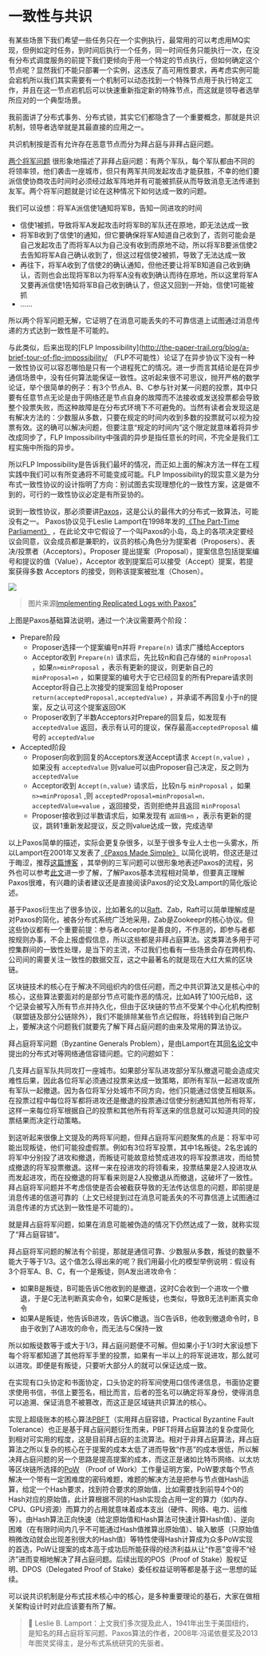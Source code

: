 # 一致性与共识

有某些场景下我们希望一些任务只在一个实例执行，最常用的可以考虑用MQ实现，但例如定时任务，到时间后执行一个任务，同一时间任务只能执行一次，在没有分布式调度服务的前提下我们更倾向于用一个特定的节点执行，但如何确定这个节点呢？显然我们不能只部署一个实例，这违反了高可用性要求，再考虑实例可能会宕机所以我们其实需要有一个机制可以动态找到一个特殊节点用于执行特定工作，并且在这一节点宕机后可以快速重新指定新的特殊节点，而这就是领导者选举所应对的一个典型场景。

我前面讲了分布式事务、分布式锁，其实它们都隐含了一个重要概念，那就是共识机制，领导者选举就是其最直接的应用之一。

共识机制按是否有允许存在恶意节点而分为拜占庭与非拜占庭问题。

[两个将军问题](https://en.wikipedia.org/wiki/Two_Generals%27_Problem) 很形象地描述了非拜占庭问题：有两个军队，每个军队都由不同的将领率领，他们袭击一座城市，但只有两军共同发起攻击才能获胜，不幸的他们要派信使协商攻击时间时必须经过敌军阵地并有可能被抓获从而导致消息无法传递到友军。两个将军问题就是讨论在这种情况下如何达成一致的问题。

我们可以设想：将军A派信使1通知将军B，告知一同进攻的时间

* 信使1被抓，导致将军A发起攻击时将军B的军队还在原地，即无法达成一致
* 将军B收到了信使1的通知，但它要确保将军A知道自己收到了，否则可能会是自己发起攻击了而将军A以为自己没有收到而原地不动，所以将军B要派信使2去告知将军A自己确认收到了，但这过程信使2被抓，导致了无法达成一致
* 再往下，将军A收到了信使2的确认通知，但他还要让将军B知道自己收到确认，否则也会出现将军B以为将军A没有收到确认而待在原地，所以这里将军A又要再派信使1告知将军B自己收到确认了，但这又回到一开始，信使1可能被抓
* ……

所以两个将军问题无解，它证明了在消息可能丢失的不可靠信道上试图通过消息传递的方式达到一致性是不可能的。

与此类似，后来出现的[FLP Impossibility](http://the-paper-trail.org/blog/a-brief-tour-of-flp-impossibility/ （FLP不可能性）论证了在异步协议下没有一种一致性协议可以容忍哪怕是只有一个进程死亡的情况。进一步而言其结论是在异步通信场景中，没有任何算法能保证一致性。这听起来很不可思议，抛开严格的数学论证，举个很简单的例子：有3个节点A、B、C参与针对某一问题的投票，其中只要有任意节点无论是由于网络还是节点自身的故障而不法接收或发送投票都会导致整个投票失败，而这种故障是在分布式环境下不可避免的。当然有读者会发现这是有解决方法的：少数服从多数，只要在规定的时间内收到多数的投票就可以视为投票有效。这的确可以解决问题，但要注意“规定的时间内”这个限定就意味着将异步改成同步了，FLP Impossibility中强调的异步是指任意长的时间，不完全是我们工程实施中所指的异步。

所以FLP Impossibility是告诉我们最坏的情况，而正如上面的解决方法一样在工程实践中我们可以有所变通将不可能变成可能。FLP Impossibility的现实意义是为分布式一致性协议的设计指明了方向：别试图去实现理想化的一致性方案，这是做不到的，可行的一致性协议必定是有所妥协的。

说到一致性协议，那必须要讲[Paxos](https://en.wikipedia.org/wiki/Paxos_(computer_science))，这是公认的最伟大的分布式一致算法，可能没有之一。
Paxos协议见于Leslie Lamport在1998年发的[《The Part-Time Parliament》](http://lamport.azurewebsites.net/pubs/pubs.html#lamport-paxos) ，在此论文中它假设了一个叫Paxos的小岛，岛上的各项决定要经议会同意，议会成员都是兼职的，议员的核心角色分为提案者（Proposers）、表决/投票者（Acceptors）。Proposer 提出提案（Proposal），提案信息包括提案编号和提议的值（Value），Acceptor 收到提案后可以接受（Accept）提案，若提案获得多数 Acceptors 的接受，则称该提案被批准（Chosen）。

![](https://raw.githubusercontent.com/gudaoxuri/Microservices-Architecture/master/resources/images/ms-consistency-consensus1.png)

> 图片来源[Implementing Replicated Logs with Paxos”](https://ramcloud.stanford.edu/~ongaro/userstudy/paxos.pdf)

上图是Paxos基础算法说明，通过一个决议需要两个阶段：

* Prepare阶段
    * Proposer选择一个提案编号n并将 `Prepare(n)` 请求广播给Acceptors
    * Acceptor收到 `Prepare(n)` 请求后，先比较n和自己存储的 `minProposal` ，如果`n>minProposal` ，表示有更新的提议，则更新自己的 `minProposal=n` ，如果提案的编号大于它已经回复的所有Prepare请求则Acceptor将自己上次接受的提案回复给Proposer `return(acceptedProposal,acceptedValue)` ，并承诺不再回复小于n的提案，反之认可这个提案返回OK
    * Proposer收到了半数Acceptors对Prepare的回复后，如发现有 `acceptedValue` 返回，表示有认可的提议，保存最高`acceptedProposal` 编号的 `acceptedValue`
* Accepted阶段
    * Proposer向收到回复的Acceptors发送Accept请求 `Accept(n,value)` ，如果没有 `acceptedValue` 则value可以由Proposer自己决定，反之则为 `acceptedValue`
    * Acceptor收到 `Accept(n,value)` 请求后，比较n与 `minProposal` ，如果 `n>=minProposal` ,则 `acceptedProposal=minProposal=n，acceptedValue=value` ，返回接受，否则拒绝并且返回 `minProposal`
    * Proposer接收到过半数请求后，如果发现有 `返回值>n` ，表示有更新的提议，跳转1重新发起提议，反之则value达成一致，完成选举

以上Paxos简单的描述，实际会更复杂很多，以至于很多专业人士也一头雾水，所以Lamport在2001年又发表了[《Paxos Made Simple》](http://lamport.azurewebsites.net/pubs/pubs.html#paxos-simple) 以简化说明，但这还是过于晦涩，推荐[这篇博客](https://blog.csdn.net/cnh294141800/article/details/53768464/) ，其举例的三军问题可以很形象地表述Paxos的流程，另外也可以参考[此文](https://www.zhihu.com/question/19787937)进一步了解，了解Paxos基本流程相对简单，但要真正理解Paxos很难，有兴趣的读者建议还是直接阅读Paxos的论文及Lamport的简化版论述。

基于Paxos衍生出了很多协议，比如著名的以[Raft](https://en.wikipedia.org/wiki/Raft_(computer_science))、Zab，Raft可以简单理解成是对Paxos的简化，被各分布式系统广泛地采用，Zab是Zookeepr的核心协议。但这些协议都有一个重要前提：参与者Acceptor是善良的，不作恶的，即参与者都按规则办事，不会上报虚假信息，所以这些都是非拜占庭算法。这类算法多用于可控集群间的一致性处理，是当下的主流，不过我们也看有一些场景会存在跨机构、公司间的需要关注一致性的数据交互，这之中最著名的就是现在大红大紫的区块链。

区块链技术的核心在于解决不同组织内的信任问题，而之中共识算法又是核心中的核心，这些算法要面对的是部分节点可能作恶的情况，比如A转了100元给B，这个记录会被写入所有节点并持久化，但由于区块链的节点不受某个中心化机构控制（联盟链及部分公链除外），我们不能排除某些节点记假账，将钱转到自己账户上，要解决这个问题我们就要先了解下拜占庭问题的由来及常用的算法协议。

拜占庭将军问题（Byzantine Generals Problem），是由Lamport在其[同名论文](https://www.microsoft.com/en-us/research/uploads/prod/2016/12/The-Byzantine-Generals-Problem.pdf)中提出的分布式对等网络通信容错问题。它的问题如下：

几支拜占庭军队共同攻打一座城市。如果部分军队进攻部分军队撤退可能会造成灾难性后果，因此各位将军必须通过投票来达成一致策略，即所有军队一起进攻或所有军队一起撤退。因为各位将军分处城市不同方向，他们只能通过信使互相联系。在投票过程中每位将军都将进攻还是撤退的投票通过信使分别通知其他所有将军，这样一来每位将军根据自己的投票和其他所有将军送来的信息就可以知道共同的投票结果而决定行动策略。

到这听起来很像上文提及的两将军问题，但拜占庭将军问题聚焦的点是：将军中可能出现叛徒，他们可能投虚假票。例如有3位将军投票，其中1名叛徒。2名忠诚的将军中分别投了进攻和撤退，而叛徒可能故意给赞成进攻的将军投票进攻，而给赞成撤退的将军投票撤退。这样一来在投进攻的将领看来，投票结果是2人投进攻从而发起进攻，而在投撤退的将军看来则是2人投撤退从而撤退，这破坏了一致性。拜占庭将军问题并不考虑信使是否会被截获导致的无法传达信息的问题，即前提是消息传递的信道可靠的（上文已经提到过在消息可能丢失的不可靠信道上试图通过消息传递的方式达到一致性是不可能的）。

就是拜占庭将军问题，如果在消息可能被伪造的情况下仍然达成了一致，就称实现了“拜占庭容错”。

拜占庭将军问题的解法有个前提，那就是通信可靠、少数服从多数，叛徒的数量不能大于等于1/3。这个值怎么得出来的呢？我们用最小化的模型举例说明：假设有3个将军A、B、C，有一个是叛徒，则A发出进攻命令：

* 如果B是叛徒，B可能告诉C他收到的是撤退，这时C会收到一个进攻一个撤退，于是C无法判断真实命令，如果C是叛徒，也类似，导致B无法判断真实命令
* 如果A是叛徒，他告诉B进攻，告诉C撤退。当C告诉B，他收到撤退命令时，B由于收到了A进攻的命令，而无法与C保持一致

所以如叛徒数等于或大于1/3，拜占庭问题便不可解。但如果小于1/3时大家设想下每个将军都知道了其他将军手里的投票，如果有一半以上的将军说进攻，那么就可以进攻。即便是有叛徒，只要听大部分人的就可以保证达成一致。

在实现有口头协定和书面协定，口头协定的将军间使用口信传递信息，书面协定要求使用书信，书信上要签名，相比而言，后者的签名可以确定将军身份，使得消息可以追溯、保证消息不被篡改，而这正是区域链共识算法的核心。

实现上超级账本的核心算法[PBFT](http://pmg.csail.mit.edu/papers/osdi99.pdf)（实用拜占庭容错，Practical Byzantine Fault Tolerance）也正是基于拜占庭问题衍生而来，PBFT将拜占庭算法的复杂度简化到相对可实用的程度，这是目前拜占庭的主流算法。相对于非拜占庭算法，拜占庭算法之所以复杂的核心在于提案的成本太低了进而导致“作恶”的成本很低，所以解决拜占庭问题的另一个思路是提高提案的成本，而这正是诸如比特币网络、以太坊等区块链所选择的[PoW](https://en.wikipedia.org/wiki/Proof-of-work_system) （Proof of Work）工作量证明方案，PoW要求每个节点解决一个带有一定困难度的密码难题，难题的解决方法是把参与节点做Hash运算，给定一个Hash要求，找到符合要求的原始值，比如需要找到前导4个0的Hash对应的原始值，此计算根据不同的Hash实现会占用一定的算力（如内存、CPU、GPU资源）而算力的占用就意味着成本支出（硬件、网络、电力、运维等）。由Hash算法正向快速（给定原始值和Hash算法可快速计算Hash值）、逆向困难（在有限时间内几乎不可能通过Hash值推算出原始值）、输入敏感（只原始值稍微改动就会出现差别很大的Hash值）等特性使得Hash计算成为众多PoW实现的首选，PoW让提案的成本高于成功后所能获得的经济利益从让“作恶”变得不“经济”进而变相地解决了拜占庭问题。后续出现的POS（Proof of Stake）股权证明、DPOS（Delegated Proof of Stake）委任权益证明等都是基于这一思想的延续。

可以说共识机制是分布式技术核心中的核心，是多种重要理论的基石，大家在做相关架构设计时对此应该要有所了解。

>📖 Leslie B. Lamport：上文我们多次提及此人，1941年出生于美国纽约，是知名的拜占庭将军问题、Paxos算法的作者，2008年·冯诺依曼奖及2013年图灵奖得主，是分布式系统研究的先驱者。

